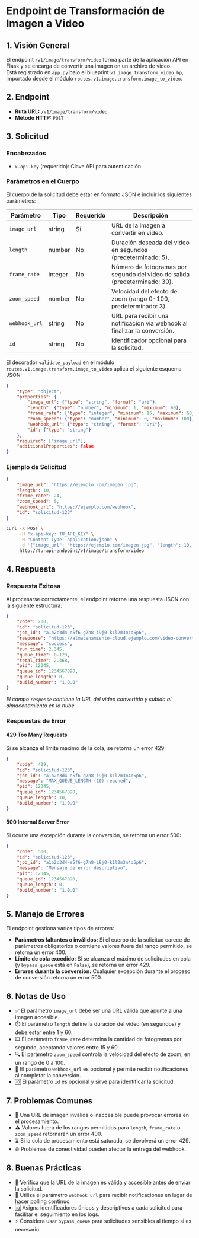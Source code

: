# Endpoint de Transformación de Imagen a Video

## 1. Visión General

El endpoint `/v1/image/transform/video` forma parte de la aplicación API en Flask y se encarga de convertir una imagen en un archivo de video.  
Está registrado en `app.py` bajo el blueprint `v1_image_transform_video_bp`, importado desde el módulo `routes.v1.image.transform.image_to_video`.

## 2. Endpoint

- **Ruta URL:** `/v1/image/transform/video`  
- **Método HTTP:** `POST`

## 3. Solicitud

### Encabezados

- `x-api-key` (requerido): Clave API para autenticación.

### Parámetros en el Cuerpo

El cuerpo de la solicitud debe estar en formato JSON e incluir los siguientes parámetros:

| Parámetro      | Tipo    | Requerido | Descripción                                                                          |
|----------------|---------|-----------|--------------------------------------------------------------------------------------|
| `image_url`    | string  | Sí        | URL de la imagen a convertir en video.                                               |
| `length`       | number  | No        | Duración deseada del video en segundos (predeterminado: 5).                          |
| `frame_rate`   | integer | No        | Número de fotogramas por segundo del video de salida (predeterminado: 30).           |
| `zoom_speed`   | number  | No        | Velocidad del efecto de zoom (rango 0-100, predeterminado: 3).                       |
| `webhook_url`  | string  | No        | URL para recibir una notificación vía webhook al finalizar la conversión.            |
| `id`           | string  | No        | Identificador opcional para la solicitud.                                            |

El decorador `validate_payload` en el módulo `routes.v1.image.transform.image_to_video` aplica el siguiente esquema JSON:

```json
{
    "type": "object",
    "properties": {
        "image_url": {"type": "string", "format": "uri"},
        "length": {"type": "number", "minimum": 1, "maximum": 60},
        "frame_rate": {"type": "integer", "minimum": 15, "maximum": 60},
        "zoom_speed": {"type": "number", "minimum": 0, "maximum": 100},
        "webhook_url": {"type": "string", "format": "uri"},
        "id": {"type": "string"}
    },
    "required": ["image_url"],
    "additionalProperties": False
}
```

### Ejemplo de Solicitud

```json
{
    "image_url": "https://ejemplo.com/imagen.jpg",
    "length": 10,
    "frame_rate": 24,
    "zoom_speed": 5,
    "webhook_url": "https://ejemplo.com/webhook",
    "id": "solicitud-123"
}
```

```bash
curl -X POST \
     -H "x-api-key: TU_API_KEY" \
     -H "Content-Type: application/json" \
     -d '{"image_url": "https://ejemplo.com/imagen.jpg", "length": 10, "frame_rate": 24, "zoom_speed": 5, "webhook_url": "https://ejemplo.com/webhook", "id": "solicitud-123"}' \
     http://tu-api-endpoint/v1/image/transform/video
```

## 4. Respuesta

### Respuesta Exitosa

Al procesarse correctamente, el endpoint retorna una respuesta JSON con la siguiente estructura:

```json
{
    "code": 200,
    "id": "solicitud-123",
    "job_id": "a1b2c3d4-e5f6-g7h8-i9j0-k1l2m3n4o5p6",
    "response": "https://almacenamiento-cloud.ejemplo.com/video-convertido.mp4",
    "message": "success",
    "run_time": 2.345,
    "queue_time": 0.123,
    "total_time": 2.468,
    "pid": 12345,
    "queue_id": 1234567890,
    "queue_length": 0,
    "build_number": "1.0.0"
}
```

*El campo `response` contiene la URL del video convertido y subido al almacenamiento en la nube.*

### Respuestas de Error

#### 429 Too Many Requests

Si se alcanza el límite máximo de la cola, se retorna un error 429:

```json
{
    "code": 429,
    "id": "solicitud-123",
    "job_id": "a1b2c3d4-e5f6-g7h8-i9j0-k1l2m3n4o5p6",
    "message": "MAX_QUEUE_LENGTH (10) reached",
    "pid": 12345,
    "queue_id": 1234567890,
    "queue_length": 10,
    "build_number": "1.0.0"
}
```

#### 500 Internal Server Error

Si ocurre una excepción durante la conversión, se retorna un error 500:

```json
{
    "code": 500,
    "id": "solicitud-123",
    "job_id": "a1b2c3d4-e5f6-g7h8-i9j0-k1l2m3n4o5p6",
    "message": "Mensaje de error descriptivo",
    "pid": 12345,
    "queue_id": 1234567890,
    "queue_length": 0,
    "build_number": "1.0.0"
}
```

## 5. Manejo de Errores

El endpoint gestiona varios tipos de errores:
- **Parámetros faltantes o inválidos:** Si el cuerpo de la solicitud carece de parámetros obligatorios o contiene valores fuera del rango permitido, se retorna un error 400.
- **Límite de cola excedido:** Si se alcanza el máximo de solicitudes en cola (y `bypass_queue` está en `False`), se retorna un error 429.
- **Errores durante la conversión:** Cualquier excepción durante el proceso de conversión retorna un error 500.

## 6. Notas de Uso

- ✅ El parámetro `image_url` debe ser una URL válida que apunte a una imagen accesible.  
- ⏱️ El parámetro `length` define la duración del video (en segundos) y debe estar entre 1 y 60.  
- 🎞️ El parámetro `frame_rate` determina la cantidad de fotogramas por segundo, aceptando valores entre 15 y 60.  
- 🔍 El parámetro `zoom_speed` controla la velocidad del efecto de zoom, en un rango de 0 a 100.  
- 🔗 El parámetro `webhook_url` es opcional y permite recibir notificaciones al completar la conversión.  
- 🆔 El parámetro `id` es opcional y sirve para identificar la solicitud.

## 7. Problemas Comunes

- 🚫 Una URL de imagen inválida o inaccesible puede provocar errores en el procesamiento.  
- ⚠️ Valores fuera de los rangos permitidos para `length`, `frame_rate` o `zoom_speed` retornarán un error 400.  
- ⏳ Si la cola de procesamiento está saturada, se devolverá un error 429.  
- 🌐 Problemas de conectividad pueden afectar la entrega del webhook.

## 8. Buenas Prácticas

- 🔎 Verifica que la URL de la imagen es válida y accesible antes de enviar la solicitud.  
- 🔔 Utiliza el parámetro `webhook_url` para recibir notificaciones en lugar de hacer polling continuo.  
- 🆔 Asigna identificadores únicos y descriptivos a cada solicitud para facilitar el seguimiento en los logs.  
- ⚡ Considera usar `bypass_queue` para solicitudes sensibles al tiempo si es necesario.